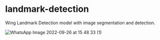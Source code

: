 # landmark-detection
Wing Landmark Detection model with image segmentation and detection. 


![WhatsApp Image 2022-09-26 at 15 48 33 (1)](https://user-images.githubusercontent.com/78916039/201337278-633a9167-65d1-4a28-a653-a63900f7fb32.jpeg)
